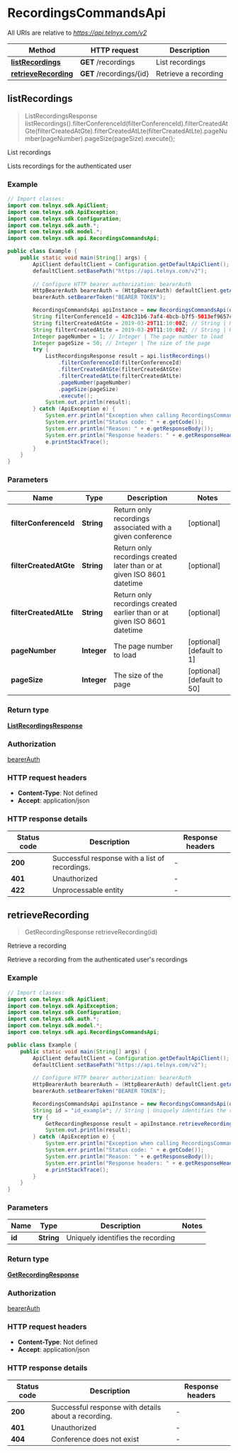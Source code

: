 # RecordingsCommandsApi

All URIs are relative to *https://api.telnyx.com/v2*

Method | HTTP request | Description
------------- | ------------- | -------------
[**listRecordings**](RecordingsCommandsApi.md#listRecordings) | **GET** /recordings | List recordings
[**retrieveRecording**](RecordingsCommandsApi.md#retrieveRecording) | **GET** /recordings/{id} | Retrieve a recording



## listRecordings

> ListRecordingsResponse listRecordings().filterConferenceId(filterConferenceId).filterCreatedAtGte(filterCreatedAtGte).filterCreatedAtLte(filterCreatedAtLte).pageNumber(pageNumber).pageSize(pageSize).execute();

List recordings

Lists recordings for the authenticated user

### Example

```java
// Import classes:
import com.telnyx.sdk.ApiClient;
import com.telnyx.sdk.ApiException;
import com.telnyx.sdk.Configuration;
import com.telnyx.sdk.auth.*;
import com.telnyx.sdk.model.*;
import com.telnyx.sdk.api.RecordingsCommandsApi;

public class Example {
    public static void main(String[] args) {
        ApiClient defaultClient = Configuration.getDefaultApiClient();
        defaultClient.setBasePath("https://api.telnyx.com/v2");
        
        // Configure HTTP bearer authorization: bearerAuth
        HttpBearerAuth bearerAuth = (HttpBearerAuth) defaultClient.getAuthentication("bearerAuth");
        bearerAuth.setBearerToken("BEARER TOKEN");

        RecordingsCommandsApi apiInstance = new RecordingsCommandsApi(defaultClient);
        String filterConferenceId = 428c31b6-7af4-4bcb-b7f5-5013ef9657c1; // String | Return only recordings associated with a given conference
        String filterCreatedAtGte = 2019-03-29T11:10:00Z; // String | Return only recordings created later than or at given ISO 8601 datetime
        String filterCreatedAtLte = 2019-03-29T11:10:00Z; // String | Return only recordings created earlier than or at given ISO 8601 datetime
        Integer pageNumber = 1; // Integer | The page number to load
        Integer pageSize = 50; // Integer | The size of the page
        try {
            ListRecordingsResponse result = api.listRecordings()
                .filterConferenceId(filterConferenceId)
                .filterCreatedAtGte(filterCreatedAtGte)
                .filterCreatedAtLte(filterCreatedAtLte)
                .pageNumber(pageNumber)
                .pageSize(pageSize)
                .execute();
            System.out.println(result);
        } catch (ApiException e) {
            System.err.println("Exception when calling RecordingsCommandsApi#listRecordings");
            System.err.println("Status code: " + e.getCode());
            System.err.println("Reason: " + e.getResponseBody());
            System.err.println("Response headers: " + e.getResponseHeaders());
            e.printStackTrace();
        }
    }
}
```

### Parameters


Name | Type | Description  | Notes
------------- | ------------- | ------------- | -------------
 **filterConferenceId** | **String**| Return only recordings associated with a given conference | [optional]
 **filterCreatedAtGte** | **String**| Return only recordings created later than or at given ISO 8601 datetime | [optional]
 **filterCreatedAtLte** | **String**| Return only recordings created earlier than or at given ISO 8601 datetime | [optional]
 **pageNumber** | **Integer**| The page number to load | [optional] [default to 1]
 **pageSize** | **Integer**| The size of the page | [optional] [default to 50]

### Return type

[**ListRecordingsResponse**](ListRecordingsResponse.md)

### Authorization

[bearerAuth](../README.md#bearerAuth)

### HTTP request headers

- **Content-Type**: Not defined
- **Accept**: application/json

### HTTP response details
| Status code | Description | Response headers |
|-------------|-------------|------------------|
| **200** | Successful response with a list of recordings. |  -  |
| **401** | Unauthorized |  -  |
| **422** | Unprocessable entity |  -  |


## retrieveRecording

> GetRecordingResponse retrieveRecording(id)

Retrieve a recording

Retrieve a recording from the authenticated user's recordings

### Example

```java
// Import classes:
import com.telnyx.sdk.ApiClient;
import com.telnyx.sdk.ApiException;
import com.telnyx.sdk.Configuration;
import com.telnyx.sdk.auth.*;
import com.telnyx.sdk.model.*;
import com.telnyx.sdk.api.RecordingsCommandsApi;

public class Example {
    public static void main(String[] args) {
        ApiClient defaultClient = Configuration.getDefaultApiClient();
        defaultClient.setBasePath("https://api.telnyx.com/v2");
        
        // Configure HTTP bearer authorization: bearerAuth
        HttpBearerAuth bearerAuth = (HttpBearerAuth) defaultClient.getAuthentication("bearerAuth");
        bearerAuth.setBearerToken("BEARER TOKEN");

        RecordingsCommandsApi apiInstance = new RecordingsCommandsApi(defaultClient);
        String id = "id_example"; // String | Uniquely identifies the recording
        try {
            GetRecordingResponse result = apiInstance.retrieveRecording(id);
            System.out.println(result);
        } catch (ApiException e) {
            System.err.println("Exception when calling RecordingsCommandsApi#retrieveRecording");
            System.err.println("Status code: " + e.getCode());
            System.err.println("Reason: " + e.getResponseBody());
            System.err.println("Response headers: " + e.getResponseHeaders());
            e.printStackTrace();
        }
    }
}
```

### Parameters


Name | Type | Description  | Notes
------------- | ------------- | ------------- | -------------
 **id** | **String**| Uniquely identifies the recording |

### Return type

[**GetRecordingResponse**](GetRecordingResponse.md)

### Authorization

[bearerAuth](../README.md#bearerAuth)

### HTTP request headers

- **Content-Type**: Not defined
- **Accept**: application/json

### HTTP response details
| Status code | Description | Response headers |
|-------------|-------------|------------------|
| **200** | Successful response with details about a recording. |  -  |
| **401** | Unauthorized |  -  |
| **404** | Conference does not exist |  -  |

